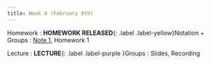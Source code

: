 ```yaml
---
title: Week 4 (February 8th)
---
```


Homework
: **HOMEWORK RELEASED**{: .label .label-yellow}Notation + Groups
  : [Note 1](https://readings.decal.rouxl.es/docs/readings/content/note-1/), Homework 1

Lecture
: **LECTURE**{: .label .label-purple }Groups
  : Slides, Recording